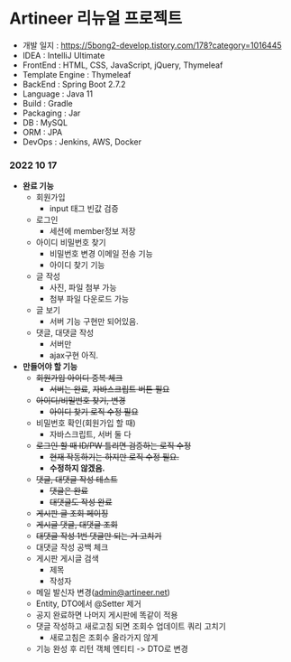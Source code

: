 # Artineer 리뉴얼 프로젝트

- 개발 일지 : https://5bong2-develop.tistory.com/178?category=1016445
- IDEA : IntelliJ Ultimate
- FrontEnd : HTML, CSS, JavaScript, jQuery, Thymeleaf
- Template Engine : Thymeleaf
- BackEnd : Spring Boot 2.7.2
- Language : Java 11
- Build : Gradle
- Packaging : Jar
- DB : MySQL
- ORM : JPA
- DevOps : Jenkins, AWS, Docker


### 2022 10 17
- __완료 기능__
  - 회원가입
    - input 태그 빈값 검증
  - 로그인
    - 세션에 member정보 저장
  - 아이디 비밀번호 찾기
    - 비밀번호 변경 이메일 전송 기능
    - 아이디 찾기 기능
  - 글 작성
    - 사진, 파일 첨부 가능
    - 첨부 파일 다운로드 가능
  - 글 보기
    - 서버 기능 구현만 되어있음.
  - 댓글, 대댓글 작성
    - 서버만
    - ajax구현 아직.
- __만들어야 할 기능__
  - ~~회원가입 아이디 중복 체크~~
    - ~~서버는 완료~~, ~~자바스크립트 버튼 필요~~
  - ~~아이디/비밀번호 찾기, 변경~~
    - ~~아이디 찾기 로직 수정 필요~~
  - 비밀번호 확인(회원가입 할 때)
    - 자바스크립트, 서버 둘 다
  - ~~로그인 할 때 ID/PW 틀리면 검증하는 로직 수정~~
    - ~~현재 작동하기는 하지만 로직 수정 필요.~~
    - __수정하지 않겠음.__
  - ~~댓글, 대댓글 작성 테스트~~
    - ~~댓글은 완료~~
    - ~~대댓글도 작성 완료~~
  - ~~게시판 글 조회 페이징~~
  - ~~게시글 댓글, 대댓글 조회~~
  - ~~대댓글 작성 1번 댓글만 되는 거 고치기~~
  - 대댓글 작성 공백 체크
  - 게시판 게시글 검색
    - 제목
    - 작성자
  - 메일 발신자 변경(admin@artineer.net)
  - Entity, DTO에서 @Setter 제거
  - 공지 완료하면 나머지 게시판에 똑같이 적용
  - 댓글 작성하고 새로고침 되면 조회수 업데이트 쿼리 고치기
    - 새로고침은 조회수 올라가지 않게
  - 기능 완성 후 리턴 객체 엔티티 -> DTO로 변경